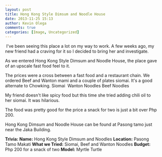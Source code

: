 ```yaml
---
layout: post
title: Hong Kong Style Dimsum and Noodle House
date: 2013-11-25 15:13
author: Kevin Olega
comments: true
categories: [Image, Uncategorized]
---
```

<img alt="" src="http://philippineislandliving.com/wp-content/uploads/2013/11/HK-Stlye-Dimsim-and-Noodles.jpg" />
I've been seeing this place a lot on my way to work. A few weeks ago, my new friend had a craving for it so I decided to bring her and investigate.

As we entered Hong Kong Style Dimsum and Noodle House, the place gave of an upscale fast food feel to it.

The prices were a cross between a fast food and a restaurant chain. We ordered Beef and Wanton mami and a couple of plates siomai. It's a good alternate to Chowking.
<img alt="" src="http://philippineislandliving.com/wp-content/uploads/2013/11/HK-Style-Siomai.jpg" />Siomai
<img alt="" src="http://philippineislandliving.com/wp-content/uploads/2013/11/HK-Style-Wanton-Noodles.jpg" />
Wanton Noodles
<img alt="" src="http://philippineislandliving.com/wp-content/uploads/2013/11/HK-Style-Beef-Noodle.jpg" />Beef Noodles

My friend doesn't like spicy food but this time she tried adding chili oil to her siomai. It was hilarious.

The food was pretty good for the price a snack for two is just a bit over Php 200.

Hong Kong Dimsum and Noodle House can be found at Pasong tamo just near the Jaka Building.
<img alt="" src="http://philippineislandliving.com/wp-content/uploads/2013/11/HK-Style-Myrtle.jpg" />

<strong>Trivia:</strong>
<strong>Name:</strong> Hong Kong Style Dimsum and Noodles
<strong>Location:</strong> Pasong Tamo Makati
<strong>What we Tried:</strong> Siomai, Beef and Wanton Noodles
<strong>Budget:</strong> Php 200 for a snack of two
<strong>Model:</strong> Myrtle Turtle
